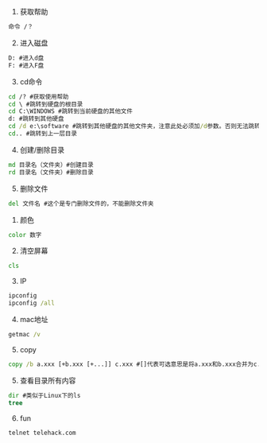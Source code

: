1. 获取帮助

```cmd
命令 /？
```

2. 进入磁盘

```cmd
D: #进入d盘
F: #进入F盘
```

3. cd命令

```cmd
cd /? #获取使用帮助
cd \ #跳转到硬盘的根目录
cd C:\WINDOWS #跳转到当前硬盘的其他文件
d: #跳转到其他硬盘
cd /d e:\software #跳转到其他硬盘的其他文件夹，注意此处必须加/d参数。否则无法跳转
cd.. #跳转到上一层目录
```

4. 创建/删除目录

```cmd
md 目录名（文件夹）#创建目录
rd 目录名（文件夹）#删除目录
```

5. 删除文件

```cmd
del 文件名 #这个是专门删除文件的，不能删除文件夹
```

1. 颜色

```cmd
color 数字
```

2. 清空屏幕

```cmd
cls
```

3. IP

```cmd
ipconfig
ipconfig /all
```

4. mac地址

```cmd
getmac /v
```

5. copy

```cmd
copy /b a.xxx [+b.xxx [+...]] c.xxx #[]代表可选意思是将a.xxx和b.xxx合并为c.xxx。
```



5. 查看目录所有内容

```cmd
dir #类似于Linux下的ls
tree
```

6. fun

```cmd
telnet telehack.com
```

